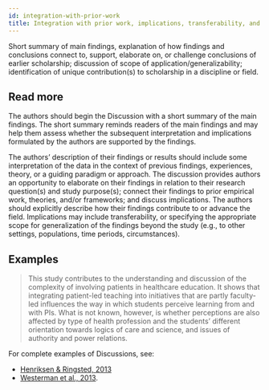 ```yaml
---
id: integration-with-prior-work
title: Integration with prior work, implications, transferability, and contribution(s) to the field
---
```

Short summary of main findings, explanation of how findings and conclusions connect to, support, elaborate on, or challenge conclusions of earlier scholarship; discussion of scope of application/generalizability; identification of unique contribution(s) to scholarship in a discipline or field.

## Read more

The authors should begin the Discussion with a short summary of the main findings. The short summary reminds readers of the main findings and may help them assess whether the subsequent interpretation and implications formulated by the authors are supported by the findings.

The authors’ description of their findings or results should include some interpretation of the data in the context of previous findings, experiences, theory, or a guiding paradigm or approach. The discussion provides authors an opportunity to elaborate on their findings in relation to their research question(s) and study purpose(s); connect their findings to prior empirical work, theories, and/or frameworks; and discuss implications. The authors should explicitly describe how their findings contribute to or advance the field. Implications may include transferability, or specifying the appropriate scope for generalization of the findings beyond the study (e.g., to other settings, populations, time periods, circumstances).

## Examples

> This study contributes to the understanding and discussion of the complexity of involving patients in healthcare education. It shows that integrating patient-led teaching into initiatives that are partly faculty-led influences the way in which students perceive learning from and with PIs. What is not known, however, is whether perceptions are also affected by type of health profession and the students’ different orientation towards logics of care and science, and issues of authority and power relations.

For complete examples of Discussions, see:

* [Henriksen & Ringsted, 2013](http://www.ncbi.nlm.nih.gov/pubmed/23591973)
* [Westerman et al., 2013](http://www.ncbi.nlm.nih.gov/pubmed/23488760).
